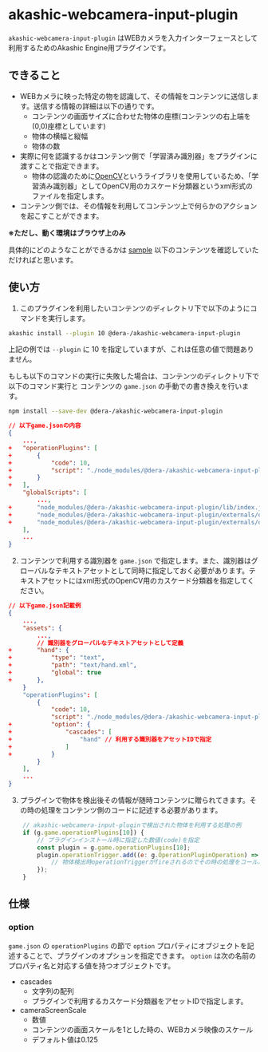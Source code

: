# akashic-webcamera-input-plugin
`akashic-webcamera-input-plugin` はWEBカメラを入力インターフェースとして利用するためのAkashic Engine用プラグインです。

## できること
* WEBカメラに映った特定の物を認識して、その情報をコンテンツに送信します。送信する情報の詳細は以下の通りです。
  * コンテンツの画面サイズに合わせた物体の座標(コンテンツの右上端を(0,0)座標としています)
  * 物体の横幅と縦幅
  * 物体の数
* 実際に何を認識するかはコンテンツ側で「学習済み識別器」をプラグインに渡すことで指定できます。
  * 物体の認識のために[OpenCV](https://opencv.org/)というライブラリを使用しているため、「学習済み識別器」としてOpenCV用のカスケード分類器というxml形式のファイルを指定します。
* コンテンツ側では、その情報を利用してコンテンツ上で何らかのアクションを起こすことができます。

**※ただし、動く環境はブラウザ上のみ**

具体的にどのようなことができるかは [sample](./sample) 以下のコンテンツを確認していただければと思います。

## 使い方
1. このプラグインを利用したいコンテンツのディレクトリ下で以下のようにコマンドを実行します。

```sh
akashic install --plugin 10 @dera-/akashic-webcamera-input-plugin
```
上記の例では `--plugin` に 10 を指定していますが、これは任意の値で問題ありません。


もしも以下のコマンドの実行に失敗した場合は、コンテンツのディレクトリ下で以下のコマンド実行と コンテンツの `game.json` の手動での書き換えを行います。
```sh
npm install --save-dev @dera-/akashic-webcamera-input-plugin
```

```json
// 以下game.jsonの内容
{
	...,
+	"operationPlugins": [
+		{
+			"code": 10,
+			"script": "./node_modules/@dera-/akashic-webcamera-input-plugin/lib/index.js",
+		}
+	],
	"globalScripts": [
		...,
+		"node_modules/@dera-/akashic-webcamera-input-plugin/lib/index.js",
+		"node_modules/@dera-/akashic-webcamera-input-plugin/externals/opencv.js",
+		"node_modules/@dera-/akashic-webcamera-input-plugin/externals/opencvUtils.js"
	],
	...
}
```

2. コンテンツで利用する識別器を `game.json` で指定します。また、識別器はグローバルなテキストアセットとして同時に指定しておく必要があります。テキストアセットにはxml形式のOpenCV用のカスケード分類器を指定してください。
```json
// 以下game.json記載例
{
	...,
	"assets": {
		...,
		// 識別器をグローバルなテキストアセットとして定義
+		"hand": {
+			"type": "text",
+			"path": "text/hand.xml",
+			"global": true
+		},
	}
	"operationPlugins": [
		{
			"code": 10,
			"script": "./node_modules/@dera-/akashic-webcamera-input-plugin/lib/index.js",
+			"option": {
+				"cascades": [
+					"hand" // 利用する識別器をアセットIDで指定
+				]
+			}
		}
	],
	...
}
```

3. プラグインで物体を検出後その情報が随時コンテンツに贈られてきます。その時の処理をコンテンツ側のコードに記述する必要があります。
```javascript
	// akashic-webcamera-input-pluginで検出された物体を利用する処理の例
	if (g.game.operationPlugins[10]) {
		// プラグインインストール時に指定した数値(code)を指定
		const plugin = g.game.operationPlugins[10];
		plugin.operationTrigger.add((e: g.OperationPluginOperation) => {
			// 物体検出時operationTriggerがfireされるのでその時の処理をコールバック内に記載する
		});
	}
```

## 仕様
### option
`game.json` の `operationPlugins` の節で `option` プロパティにオブジェクトを記述することで、プラグインのオプションを指定できます。 `option` は次の名前のプロパティ名と対応する値を持つオブジェクトです。

* cascades
  * 文字列の配列
  * プラグインで利用するカスケード分類器をアセットIDで指定します。
* cameraScreenScale
  * 数値
  * コンテンツの画面スケールを1とした時の、WEBカメラ映像のスケール
  * デフォルト値は0.125
